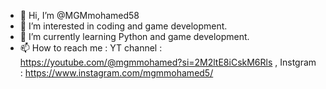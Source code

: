- 👋 Hi, I’m @MGMmohamed58
- 👀 I’m interested in coding and game development.
- 🌱 I’m currently learning Python and game development.
- 📫 How to reach me : YT channel : https://youtube.com/@mgmmohamed?si=2M2ltE8iCskM6Rls , Instgram : https://www.instagram.com/mgmmohamed5/

<!---
MGMmohamed58/MGMmohamed58 is a ✨ special ✨ repository because its `README.md` (this file) appears on your GitHub profile.
You can click the Preview link to take a look at your changes.
--->

